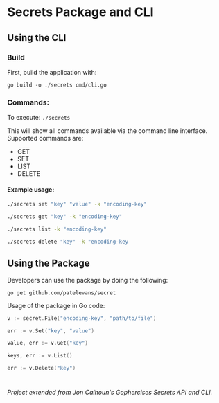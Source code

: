 # Secrets Package and CLI


## Using the CLI

### Build
First, build the application with:

```go build -o ./secrets cmd/cli.go```

### Commands:
To execute:
```./secrets```

This will show all commands available via the command line interface.
Supported commands are:
- GET
- SET
- LIST
- DELETE

#### Example usage:
```bash
./secrets set "key" "value" -k "encoding-key"

./secrets get "key" -k "encoding-key"

./secrets list -k "encoding-key"

./secrets delete "key" -k "encoding-key
```

## Using the Package
Developers can use the package by doing the following:

```go get github.com/patelevans/secret```

Usage of the package in Go code:
```go
v := secret.File("encoding-key", "path/to/file")

err := v.Set("key", "value")

value, err := v.Get("key")

keys, err := v.List()

err := v.Delete("key")
```

#

*Project extended from Jon Calhoun's Gophercises Secrets API and CLI.*